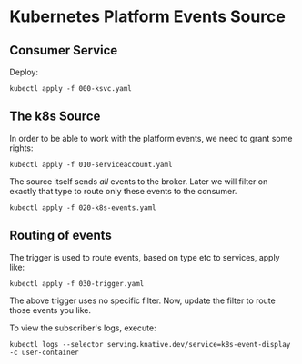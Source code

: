 # Kubernetes Platform Events Source

## Consumer Service

Deploy:

```
kubectl apply -f 000-ksvc.yaml
```

## The k8s Source

In order to be able to work with the platform events, we need to grant some rights:

```
kubectl apply -f 010-serviceaccount.yaml
```

The source itself sends _all_ events to the broker. Later we will filter on exactly that type to route only these events to the consumer.

```
kubectl apply -f 020-k8s-events.yaml
```

## Routing of events

The trigger is used to route events, based on type etc to services, apply like:

```
kubectl apply -f 030-trigger.yaml
```

The above trigger uses no specific filter. Now, update the filter to route those events you like.

To view the subscriber's logs, execute:

```
kubectl logs --selector serving.knative.dev/service=k8s-event-display -c user-container
```
